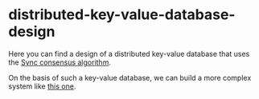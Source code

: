 # distributed-key-value-database-design
Here you can find a design of a distributed key-value database that uses the 
[Sync consensus algorithm](https://github.com/ymz-ncnk/sync-consensus-algorithm).

On the basis of such a key-value database, we can build a more complex system 
like [this one](https://github.com/ymz-ncnk/distributed-database-of-aggregates-design).

